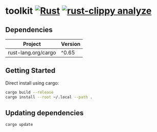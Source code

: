 # toolkit [![Rust](https://github.com/stuarthicks/toolkit/actions/workflows/rust.yml/badge.svg)](https://github.com/stuarthicks/toolkit/actions/workflows/rust.yml) [![rust-clippy analyze](https://github.com/stuarthicks/toolkit/actions/workflows/rust-clippy.yml/badge.svg)](https://github.com/stuarthicks/toolkit/actions/workflows/rust-clippy.yml)

## Dependencies

| Project             | Version |
|---------------------|---------|
| rust-lang.org/cargo | ^0.65   |

## Getting Started

Direct install using cargo:

```sh
cargo build --release
cargo install --root ~/.local --path .
```

## Updating dependencies

```sh
cargo update
```
